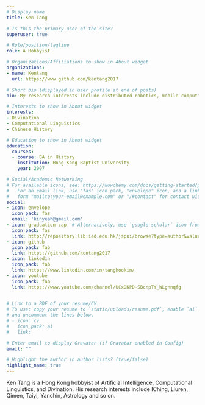 ```yaml
---
# Display name
title: Ken Tang

# Is this the primary user of the site?
superuser: true

# Role/position/tagline
role: A Hobbyist

# Organizations/Affiliations to show in About widget
organizations:
- name: Kentang 
  url: https://www.github.com/kentang2017

# Short bio (displayed in user profile at end of posts)
bio: My research interests include distributed robotics, mobile computing and programmable matter.

# Interests to show in About widget
interests:
- Divination 
- Computational Linguistics
- Chinese History

# Education to show in About widget
education:
  courses:
  - course: BA in History
    institution: Hong Kong Baptist University
    year: 2007

# Social/Academic Networking
# For available icons, see: https://wowchemy.com/docs/getting-started/page-builder/#icons
#   For an email link, use "fas" icon pack, "envelope" icon, and a link in the
#   form "mailto:your-email@example.com" or "/#contact" for contact widget.
social:
- icon: envelope
  icon_pack: fas
  email: 'kinyeah@gmail.com'
- icon: graduation-cap  # Alternatively, use `google-scholar` icon from `ai` icon pack
  icon_pack: fas
  link: http://repository.lib.ied.edu.hk/jspui/browse?type=author&value=TANG%2C+Hoo+Kin+%E9%84%A7%E6%B5%A9%E5%A0%85
- icon: github
  icon_pack: fab
  link: https://github.com/kentang2017
- icon: linkedin
  icon_pack: fab
  link: https://www.linkedin.com/in/tanghookin/
- icon: youtube
  icon_pack: fab
  link: https://www.youtube.com/channel/UCxDKPD-SBcnpTY_WLgnnqfg
  

# Link to a PDF of your resume/CV.
# To use: copy your resume to `static/uploads/resume.pdf`, enable `ai` icons in `params.toml`, 
# and uncomment the lines below.
# - icon: cv
#   icon_pack: ai
#   link: 

# Enter email to display Gravatar (if Gravatar enabled in Config)
email: ""

# Highlight the author in author lists? (true/false)
highlight_name: true
---
```


Ken Tang is a Hong Kong hobbyist of Artificial Intelligence, Computational Linguistics, and Divination. His research interests include IChing, Liuren, Qimen, Taiyi, Yanchin, Astrology and so on.

